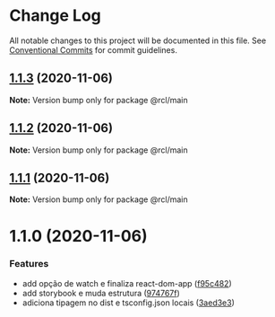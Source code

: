 # Change Log

All notable changes to this project will be documented in this file.
See [Conventional Commits](https://conventionalcommits.org) for commit guidelines.

## [1.1.3](https://github.com/pdrmdrs/react-component-library/compare/@rcl/main@1.1.2...@rcl/main@1.1.3) (2020-11-06)

**Note:** Version bump only for package @rcl/main





## [1.1.2](https://github.com/pdrmdrs/react-component-library/compare/@rcl/main@1.1.1...@rcl/main@1.1.2) (2020-11-06)

**Note:** Version bump only for package @rcl/main





## [1.1.1](https://github.com/pdrmdrs/react-component-library/compare/@rcl/main@1.1.0...@rcl/main@1.1.1) (2020-11-06)

**Note:** Version bump only for package @rcl/main





# 1.1.0 (2020-11-06)


### Features

* add opção de watch e finaliza react-dom-app ([f95c482](https://github.com/pdrmdrs/react-component-library/commit/f95c4825b9997081253e16b2dd96093c266779b8))
* add storybook e muda estrutura ([974767f](https://github.com/pdrmdrs/react-component-library/commit/974767f4b88d2ef3b5a7ebafabcc6376b2736b5e))
* adiciona tipagem no dist e tsconfig.json locais ([3aed3e3](https://github.com/pdrmdrs/react-component-library/commit/3aed3e3de56bfdacd69a77da144bcbe51fca6b24))
